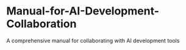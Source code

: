 # Manual-for-AI-Development-Collaboration
A comprehensive manual for collaborating with AI development tools

